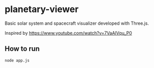 # planetary-viewer

Basic solar system and spacecraft visualizer developed with Three.js.

Inspired by https://www.youtube.com/watch?v=7VaAIVqu_P0

## How to run

```
node app.js
```
